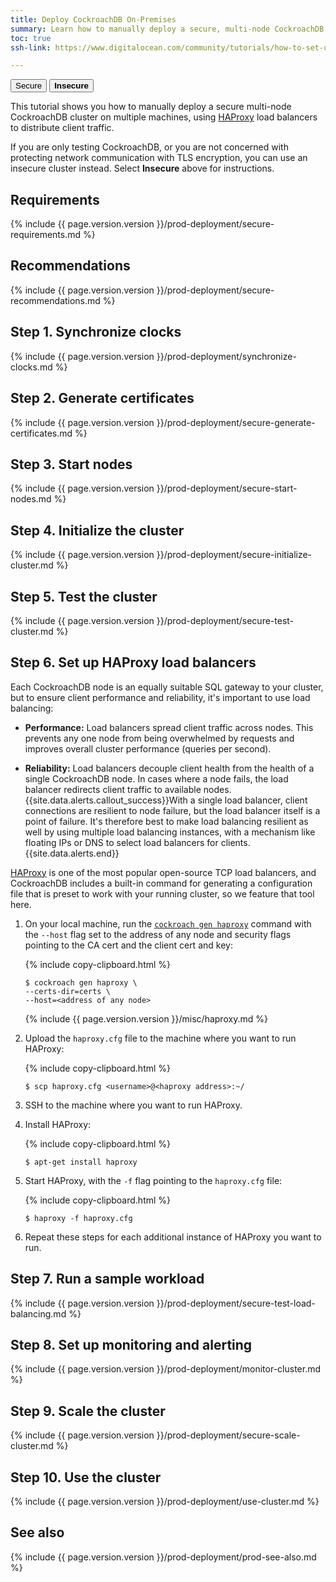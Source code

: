 ```yaml
---
title: Deploy CockroachDB On-Premises
summary: Learn how to manually deploy a secure, multi-node CockroachDB cluster on multiple machines.
toc: true
ssh-link: https://www.digitalocean.com/community/tutorials/how-to-set-up-ssh-keys--2

---
```


<div class="filters filters-big clearfix">
  <a href="deploy-cockroachdb-on-premises.html"><button class="filter-button current">Secure</button></a>
  <a href="deploy-cockroachdb-on-premises-insecure.html"><button class="filter-button"><strong>Insecure</strong></button></a>
</div>

This tutorial shows you how to manually deploy a secure multi-node CockroachDB cluster on multiple machines, using [HAProxy](http://www.haproxy.org/) load balancers to distribute client traffic.

If you are only testing CockroachDB, or you are not concerned with protecting network communication with TLS encryption, you can use an insecure cluster instead. Select **Insecure** above for instructions.


## Requirements

{% include {{ page.version.version }}/prod-deployment/secure-requirements.md %}

## Recommendations

{% include {{ page.version.version }}/prod-deployment/secure-recommendations.md %}

## Step 1. Synchronize clocks

{% include {{ page.version.version }}/prod-deployment/synchronize-clocks.md %}

## Step 2. Generate certificates

{% include {{ page.version.version }}/prod-deployment/secure-generate-certificates.md %}

## Step 3. Start nodes

{% include {{ page.version.version }}/prod-deployment/secure-start-nodes.md %}

## Step 4. Initialize the cluster

{% include {{ page.version.version }}/prod-deployment/secure-initialize-cluster.md %}

## Step 5. Test the cluster

{% include {{ page.version.version }}/prod-deployment/secure-test-cluster.md %}

## Step 6. Set up HAProxy load balancers

Each CockroachDB node is an equally suitable SQL gateway to your cluster, but to ensure client performance and reliability, it's important to use load balancing:

- **Performance:** Load balancers spread client traffic across nodes. This prevents any one node from being overwhelmed by requests and improves overall cluster performance (queries per second).

- **Reliability:** Load balancers decouple client health from the health of a single CockroachDB node. In cases where a node fails, the load balancer redirects client traffic to available nodes.
  {{site.data.alerts.callout_success}}With a single load balancer, client connections are resilient to node failure, but the load balancer itself is a point of failure. It's therefore best to make load balancing resilient as well by using multiple load balancing instances, with a mechanism like floating IPs or DNS to select load balancers for clients.{{site.data.alerts.end}}

[HAProxy](http://www.haproxy.org/) is one of the most popular open-source TCP load balancers, and CockroachDB includes a built-in command for generating a configuration file that is preset to work with your running cluster, so we feature that tool here.

1. On your local machine, run the [`cockroach gen haproxy`](generate-cockroachdb-resources.html) command with the `--host` flag set to the address of any node and security flags pointing to the CA cert and the client cert and key:

    {% include copy-clipboard.html %}
  	~~~ shell
  	$ cockroach gen haproxy \
  	--certs-dir=certs \
  	--host=<address of any node>
  	~~~

      {% include {{ page.version.version }}/misc/haproxy.md %}

2. Upload the `haproxy.cfg` file to the machine where you want to run HAProxy:

	{% include copy-clipboard.html %}
	~~~ shell
	$ scp haproxy.cfg <username>@<haproxy address>:~/
	~~~

3. SSH to the machine where you want to run HAProxy.

4. Install HAProxy:

    {% include copy-clipboard.html %}
	~~~ shell
	$ apt-get install haproxy
	~~~

5. Start HAProxy, with the `-f` flag pointing to the `haproxy.cfg` file:

    {% include copy-clipboard.html %}
	~~~ shell
	$ haproxy -f haproxy.cfg
	~~~

6. Repeat these steps for each additional instance of HAProxy you want to run.

## Step 7. Run a sample workload

{% include {{ page.version.version }}/prod-deployment/secure-test-load-balancing.md %}

## Step 8. Set up monitoring and alerting

{% include {{ page.version.version }}/prod-deployment/monitor-cluster.md %}

## Step 9. Scale the cluster

{% include {{ page.version.version }}/prod-deployment/secure-scale-cluster.md %}

## Step 10. Use the cluster

{% include {{ page.version.version }}/prod-deployment/use-cluster.md %}

## See also

{% include {{ page.version.version }}/prod-deployment/prod-see-also.md %}
